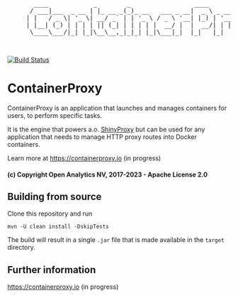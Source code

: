 <pre>
       ____            _        _                 ____
      / ___|___  _ __ | |_ __ _(_)_ __   ___ _ __|  _ \ _ __ _____  ___   _
     | |   / _ \| '_ \| __/ _` | | '_ \ / _ \ '__| |_) | '__/ _ \ \/ / | | |
     | |__| (_) | | | | || (_| | | | | |  __/ |  |  __/| | | (_) >  <| |_| |
      \____\___/|_| |_|\__\__,_|_|_| |_|\___|_|  |_|   |_|  \___/_/\_\\__, |
                                                                       |___/

</pre>

[![Build Status](https://travis-ci.org/openanalytics/containerproxy.svg?branch=master)](https://travis-ci.org/openanalytics/containerproxy)

# ContainerProxy

ContainerProxy is an application that launches and manages containers for users, to perform specific tasks.

It is the engine that powers a.o. [ShinyProxy](https://shinyproxy.io) but can be used for any application that needs to manage HTTP proxy routes into Docker containers.

Learn more at https://containerproxy.io (in progress)

#### (c) Copyright Open Analytics NV, 2017-2023 - Apache License 2.0

## Building from source

Clone this repository and run

```
mvn -U clean install -DskipTests
```

The build will result in a single `.jar` file that is made available in the `target` directory.

## Further information

https://containerproxy.io (in progress)
